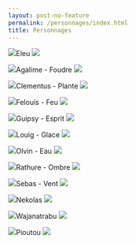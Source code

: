 ```yaml
---
layout: post-no-feature
permalink: /personnages/index.html
title: Personnages
---
```


<img class="portrait" src="/images/Eleu.png">Eleu
<img src="/images/Eleu.jpg">

<img class="portrait" src="/images/Agalime.png">Agalime - Foudre
<img src="/images/Agalime.jpg">

<img class="portrait" src="/images/Clementus.png">Clementus - Plante
<img src="/images/Clementus.jpg">

<img class="portrait" src="/images/Felouis.png">Felouis - Feu
<img src="/images/Felouis.jpg">

<img class="portrait" src="/images/Guipsy.png">Guipsy - Esprit
<img src="/images/Guipsy.jpg">

<img class="portrait" src="/images/Louig.png">Louig - Glace
<img src="/images/Louig.jpg">

<img class="portrait" src="/images/Olvin.png">Olvin - Eau
<img src="/images/Olvin.jpg">

<img class="portrait" src="/images/Rathure.png">Rathure - Ombre
<img src="/images/Rathure.jpg">

<img class="portrait" src="/images/Sebas.png">Sebas - Vent
<img src="/images/Sebas.jpg">

<img class="portrait" src="/images/Nekolas.png">Nekolas
<img src="/images/Nekolas.jpg">

<img class="portrait" src="/images/Wajanatrabu.png">Wajanatrabu
<img src="/images/Wajanatrabu.jpg">

<img class="portrait" src="/images/Pioutou.png">Pioutou
<img src="/images/Pioutou.jpg">

